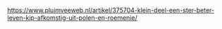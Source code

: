 https://www.pluimveeweb.nl/artikel/375704-klein-deel-een-ster-beter-leven-kip-afkomstig-uit-polen-en-roemenie/